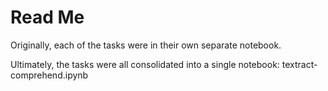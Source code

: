 # Read Me 

Originally, each of the tasks were in their own separate notebook.

Ultimately, the tasks were all consolidated into a single notebook:  textract-comprehend.ipynb

